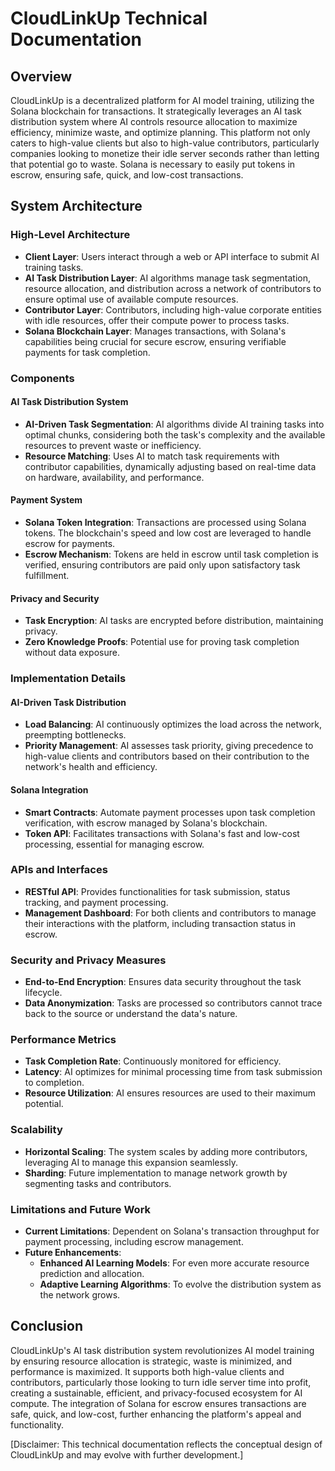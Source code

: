 # CloudLinkUp Technical Documentation

## Overview
CloudLinkUp is a decentralized platform for AI model training, utilizing the Solana blockchain for transactions. It strategically leverages an AI task distribution system where AI controls resource allocation to maximize efficiency, minimize waste, and optimize planning. This platform not only caters to high-value clients but also to high-value contributors, particularly companies looking to monetize their idle server seconds rather than letting that potential go to waste. Solana is necessary to easily put tokens in escrow, ensuring safe, quick, and low-cost transactions.

## System Architecture

### High-Level Architecture
- **Client Layer**: Users interact through a web or API interface to submit AI training tasks.
- **AI Task Distribution Layer**: AI algorithms manage task segmentation, resource allocation, and distribution across a network of contributors to ensure optimal use of available compute resources.
- **Contributor Layer**: Contributors, including high-value corporate entities with idle resources, offer their compute power to process tasks.
- **Solana Blockchain Layer**: Manages transactions, with Solana's capabilities being crucial for secure escrow, ensuring verifiable payments for task completion.

### Components

#### AI Task Distribution System
- **AI-Driven Task Segmentation**: AI algorithms divide AI training tasks into optimal chunks, considering both the task's complexity and the available resources to prevent waste or inefficiency.
- **Resource Matching**: Uses AI to match task requirements with contributor capabilities, dynamically adjusting based on real-time data on hardware, availability, and performance.

#### Payment System
- **Solana Token Integration**: Transactions are processed using Solana tokens. The blockchain's speed and low cost are leveraged to handle escrow for payments.
- **Escrow Mechanism**: Tokens are held in escrow until task completion is verified, ensuring contributors are paid only upon satisfactory task fulfillment.

#### Privacy and Security
- **Task Encryption**: AI tasks are encrypted before distribution, maintaining privacy.
- **Zero Knowledge Proofs**: Potential use for proving task completion without data exposure.

### Implementation Details

#### AI-Driven Task Distribution
- **Load Balancing**: AI continuously optimizes the load across the network, preempting bottlenecks.
- **Priority Management**: AI assesses task priority, giving precedence to high-value clients and contributors based on their contribution to the network's health and efficiency.

#### Solana Integration
- **Smart Contracts**: Automate payment processes upon task completion verification, with escrow managed by Solana's blockchain.
- **Token API**: Facilitates transactions with Solana's fast and low-cost processing, essential for managing escrow.

### APIs and Interfaces
- **RESTful API**: Provides functionalities for task submission, status tracking, and payment processing.
- **Management Dashboard**: For both clients and contributors to manage their interactions with the platform, including transaction status in escrow.

### Security and Privacy Measures
- **End-to-End Encryption**: Ensures data security throughout the task lifecycle.
- **Data Anonymization**: Tasks are processed so contributors cannot trace back to the source or understand the data's nature.

### Performance Metrics
- **Task Completion Rate**: Continuously monitored for efficiency.
- **Latency**: AI optimizes for minimal processing time from task submission to completion.
- **Resource Utilization**: AI ensures resources are used to their maximum potential.

### Scalability
- **Horizontal Scaling**: The system scales by adding more contributors, leveraging AI to manage this expansion seamlessly.
- **Sharding**: Future implementation to manage network growth by segmenting tasks and contributors.

### Limitations and Future Work
- **Current Limitations**: Dependent on Solana's transaction throughput for payment processing, including escrow management.
- **Future Enhancements**: 
  - **Enhanced AI Learning Models**: For even more accurate resource prediction and allocation.
  - **Adaptive Learning Algorithms**: To evolve the distribution system as the network grows.

## Conclusion
CloudLinkUp's AI task distribution system revolutionizes AI model training by ensuring resource allocation is strategic, waste is minimized, and performance is maximized. It supports both high-value clients and contributors, particularly those looking to turn idle server time into profit, creating a sustainable, efficient, and privacy-focused ecosystem for AI compute. The integration of Solana for escrow ensures transactions are safe, quick, and low-cost, further enhancing the platform's appeal and functionality.

[Disclaimer: This technical documentation reflects the conceptual design of CloudLinkUp and may evolve with further development.]
